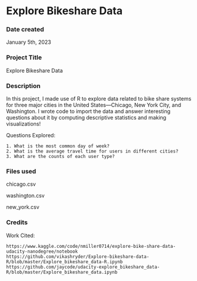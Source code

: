 # Explore Bikeshare Data
### Date created
January 5th, 2023

### Project Title
Explore Bikeshare Data

### Description
In this project, I made use of R to explore data related to bike share systems for three major cities in the United States—Chicago, New York City, and Washington. I wrote code to import the data and answer interesting questions about it by computing descriptive statistics and making visualizations!

Questions Explored:

    1. What is the most common day of week?
    2. What is the average travel time for users in different cities?
    3. What are the counts of each user type?

### Files used

chicago.csv

washington.csv

new_york.csv

### Credits
Work Cited:

    https://www.kaggle.com/code/nmiller0714/explore-bike-share-data-udacity-nanodegree/notebook
    https://github.com/vikashryder/Explore-bikeshare-data-R/blob/master/Explore_bikeshare_data-R.ipynb
    https://github.com/jaycode/udacity-explore_bikeshare_data-R/blob/master/Explore_bikeshare_data.ipynb
